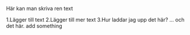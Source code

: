 Här kan man skriva ren text

1.Lägger till text
2.Lägger till mer text
3.Hur laddar jag upp det här?
... och det här.
add something
